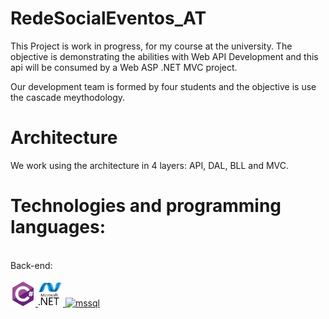 # RedeSocialEventos_AT
This Project is work in progress, for my course at the university.
The objective is demonstrating the abilities with Web API Development and this api will be consumed
by a Web ASP .NET MVC project.

Our development team is formed by four students and the objective is use the cascade meythodology.

# Architecture
We work using the architecture in 4 layers: API, DAL, BLL and MVC.

 # Technologies and programming languages:</br>
 </br>
 Back-end:</br>
 </br>
<a href="https://www.w3schools.com/cs/" target="_blank" rel="noreferrer"> <img src="https://raw.githubusercontent.com/devicons/devicon/master/icons/csharp/csharp-original.svg" alt="csharp" width="40" height="40"/> </a>
<a href="https://dotnet.microsoft.com/" target="_blank" rel="noreferrer"> <img src="https://raw.githubusercontent.com/devicons/devicon/master/icons/dot-net/dot-net-original-wordmark.svg" alt="dotnet" width="40" height="40"/> </a> 
<a href="https://www.microsoft.com/en-us/sql-server" target="_blank" rel="noreferrer"> <img src="https://www.svgrepo.com/show/303229/microsoft-sql-server-logo.svg" alt="mssql" width="40" height="40"/> </a> </p>


